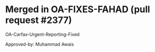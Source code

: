 # Merged in OA-FIXES-FAHAD (pull request #2377)

OA-Carfax-Urgent-Reporting-Fixed

Approved-by: Muhammad Awais
